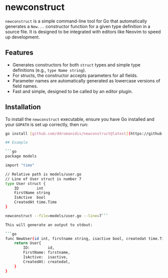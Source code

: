 # newconstruct

`newconstruct` is a simple command-line tool for Go that automatically generates a `New...` constructor function for a given type definition in a source file. It is designed to be integrated with editors like Neovim to speed up development.

## Features

* Generates constructors for both `struct` types and simple type definitions (e.g., `type Name string`).
* For structs, the constructor accepts parameters for all fields.
* Parameter names are automatically generated as lowercase versions of field names.
* Fast and simple, designed to be called by an editor plugin.

## Installation

To install the `newconstruct` executable, ensure you have Go installed and your `GOPATH` is set up correctly, then run:

```bash
go install [github.com/ddromanidis/newconstruct@latest](https://github.com/ddromanidis/newconstruct@latest)```

## Example

```go
package models

import "time"

// Relative path is models/user.go
// Line of User struct is number 7
type User struct {
    ID        int
    FirstName string
    IsActive  bool
    CreatedAt time.Time
}
```

```bash
newconstruct --file=models/user.go --line=7```

This will generate an output to stdout:

```go
func NewUser(id int, firstname string, isactive bool, createdat time.Time) User {
	return User{
		ID:        id,
		FirstName: firstname,
		IsActive:  isactive,
		CreatedAt: createdat,
	}
}
```
